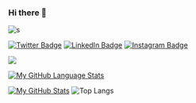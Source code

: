 ### Hi there 👋
![s](https://user-images.githubusercontent.com/83956807/121302683-ac796600-c917-11eb-9901-5436f9100cc5.jpg)

[![Twitter Badge](https://img.shields.io/badge/Twitter-Profile-informational?style=flat&logo=twitter&logoColor=white&color=1CA2F1)](https:////twitter.com/NHackerearth)
[![LinkedIn Badge](https://img.shields.io/badge/LinkedIn-Profile-informational?style=flat&logo=linkedin&logoColor=white&color=0D76A8)](https://www.linkedin.com/company/79286951/admin/)
[![Instagram Badge](https://img.shields.io/badge/Instagram-Profile-informational?style=flat&logo=instagram&logoColor=white&color=0D76A8)](https://www.instagram.com/hackerearth_nmamit/)

![](https://visitor-badge.laobi.icu/badge?page_id=HackerearthHubNmamit.HackerearthHubNmamit)

[![My GitHub Language Stats](https://github-readme-stats.vercel.app/api/top-langs/?username=HackerearthHubNmamit&langs_count=5&theme=tokyonight)]()


[![My GitHub Stats](https://github-readme-stats.vercel.app/api/?username=HackerearthHubNmamit&count_private=true&theme=tokyonight&showicons=true)]()
![Top Langs](https://github-readme-stats.vercel.app/api/top-langs/?username=HackerearthHubNmamit&theme=tokyonight)
<!--
**HackerearthHubNmamit/HackerearthHubNmamit** is a ✨ _special_ ✨ repository because its `README.md` (this file) appears on your GitHub profile.

Here are some ideas to get you started:

- 🔭 I’m currently working on ...
- 🌱 I’m currently learning ...
- 👯 I’m looking to collaborate on ...
- 🤔 I’m looking for help with ...
- 💬 Ask me about ...
- 📫 How to reach me: ...
- 😄 Pronouns: ...
- ⚡ Fun fact: ...
-->
